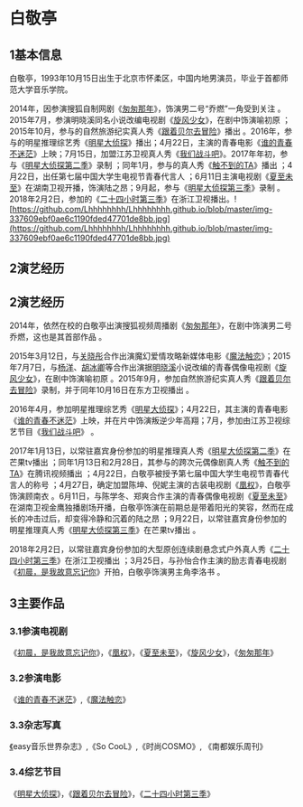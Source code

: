   # 白敬亭

## 1基本信息

白敬亭，1993年10月15日出生于北京市怀柔区，中国内地男演员，毕业于首都师范大学音乐学院。

2014年，因参演搜狐自制网剧《[匆匆那年](https://baike.baidu.com/item/%E5%8C%86%E5%8C%86%E9%82%A3%E5%B9%B4/13873874)》，饰演男二号“乔燃”一角受到关注 。2015年7月，参演明晓溪同名小说改编电视剧《[旋风少女](https://baike.baidu.com/item/%E6%97%8B%E9%A3%8E%E5%B0%91%E5%A5%B3/16183458)》，在剧中饰演喻初原 ；2015年10月，参与的自然旅游纪实真人秀《[跟着贝尔去冒险](https://baike.baidu.com/item/%E8%B7%9F%E7%9D%80%E8%B4%9D%E5%B0%94%E5%8E%BB%E5%86%92%E9%99%A9)》播出 。2016年，参与的明星推理综艺秀《[明星大侦探](https://baike.baidu.com/item/%E6%98%8E%E6%98%9F%E5%A4%A7%E4%BE%A6%E6%8E%A2)》播出；4月22日，主演的青春电影《[谁的青春不迷茫](https://baike.baidu.com/item/%E8%B0%81%E7%9A%84%E9%9D%92%E6%98%A5%E4%B8%8D%E8%BF%B7%E8%8C%AB/16777450)》上映；7月15日，加盟江苏卫视真人秀《[我们战斗吧](https://baike.baidu.com/item/%E6%88%91%E4%BB%AC%E6%88%98%E6%96%97%E5%90%A7/19772013)》。2017年年初，参与《[明星大侦探第二季](https://baike.baidu.com/item/%E6%98%8E%E6%98%9F%E5%A4%A7%E4%BE%A6%E6%8E%A2%E7%AC%AC%E4%BA%8C%E5%AD%A3)》录制 ；同年1月，参与的真人秀《[触不到的TA](https://baike.baidu.com/item/%E8%A7%A6%E4%B8%8D%E5%88%B0%E7%9A%84TA)》播出 ；4月22日，出任第七届中国大学生电视节青春代言人 ；6月11日主演电视剧《[夏至未至](https://baike.baidu.com/item/%E5%A4%8F%E8%87%B3%E6%9C%AA%E8%87%B3/19426589)》在湖南卫视开播，饰演陆之昂；9月起，参与《[明星大侦探第三季](https://baike.baidu.com/item/%E6%98%8E%E6%98%9F%E5%A4%A7%E4%BE%A6%E6%8E%A2%E7%AC%AC%E4%B8%89%E5%AD%A3)》录制 。2018年2月2日，参加的《[二十四小时第三季](https://baike.baidu.com/item/%E4%BA%8C%E5%8D%81%E5%9B%9B%E5%B0%8F%E6%97%B6%E7%AC%AC%E4%B8%89%E5%AD%A3)》在浙江卫视播出。![https://github.com/Lhhhhhhhh/Lhhhhhhhh.github.io/blob/master/img-337609ebf0ae6c1190fded47701de8bb.jpg](https://github.com/Lhhhhhhhh/Lhhhhhhhh.github.io/blob/master/img-337609ebf0ae6c1190fded47701de8bb.jpg)

## 2演艺经历

## 2演艺经历

2014年，依然在校的白敬亭出演搜狐视频周播剧《[匆匆那年](https://baike.baidu.com/item/%E5%8C%86%E5%8C%86%E9%82%A3%E5%B9%B4/13873874)》，在剧中饰演男二号乔燃，这也是其首部作品 。

2015年3月12日，与[关晓彤](https://baike.baidu.com/item/%E5%85%B3%E6%99%93%E5%BD%A4/40229)合作出演魔幻爱情攻略新媒体电影《[魔法触恋](https://baike.baidu.com/item/%E9%AD%94%E6%B3%95%E8%A7%A6%E6%81%8B)》；2015年7月7日，与[杨洋](https://baike.baidu.com/item/%E6%9D%A8%E6%B4%8B/11573)、[胡冰卿](https://baike.baidu.com/item/%E8%83%A1%E5%86%B0%E5%8D%BF)等合作出演据[明晓溪](https://baike.baidu.com/item/%E6%98%8E%E6%99%93%E6%BA%AA)小说改编的青春偶像电视剧《[旋风少女](https://baike.baidu.com/item/%E6%97%8B%E9%A3%8E%E5%B0%91%E5%A5%B3/16183458)》，在剧中饰演喻初原 。2015年9月，参加自然旅游纪实真人秀《[跟着贝尔去冒险](https://baike.baidu.com/item/%E8%B7%9F%E7%9D%80%E8%B4%9D%E5%B0%94%E5%8E%BB%E5%86%92%E9%99%A9)》录制，并于同年10月16日在东方卫视播出 。

2016年4月，参加明星推理综艺秀《[明星大侦探](https://baike.baidu.com/item/%E6%98%8E%E6%98%9F%E5%A4%A7%E4%BE%A6%E6%8E%A2)》；4月22日，其主演的青春电影《[谁的青春不迷茫](https://baike.baidu.com/item/%E8%B0%81%E7%9A%84%E9%9D%92%E6%98%A5%E4%B8%8D%E8%BF%B7%E8%8C%AB/16777450)》上映，并在片中饰演叛逆少年高翔；7月，参加由江苏卫视综艺节目《[我们战斗吧](https://baike.baidu.com/item/%E6%88%91%E4%BB%AC%E6%88%98%E6%96%97%E5%90%A7/19772013)》 。

2017年1月13日，以常驻嘉宾身份参加的明星推理真人秀《[明星大侦探第二季](https://baike.baidu.com/item/%E6%98%8E%E6%98%9F%E5%A4%A7%E4%BE%A6%E6%8E%A2%E7%AC%AC%E4%BA%8C%E5%AD%A3)》在芒果tv播出 ；同年1月13日和2月28日，其参与的跨次元偶像剧真人秀《[触不到的TA](https://baike.baidu.com/item/%E8%A7%A6%E4%B8%8D%E5%88%B0%E7%9A%84TA)》在腾讯视频播出 ；4月22日，白敬亭被授予第七届中国大学生电视节青春代言人的称号 ；4月27日，确定加盟陈坤、倪妮主演的古装电视剧《[凰权](https://baike.baidu.com/item/%E5%87%B0%E6%9D%83/19445463)》，白敬亭饰演顾南衣 。6月11日，与陈学冬、郑爽合作主演的青春偶像电视剧《[夏至未至](https://baike.baidu.com/item/%E5%A4%8F%E8%87%B3%E6%9C%AA%E8%87%B3/19426589)》在湖南卫视金鹰独播剧场开播，白敬亭饰演在前期总是带着阳光的笑容，然而在成长的冲击过后，却变得冷静和沉着的陆之昂 ；9月22日，以常驻嘉宾身份参加的明星推理真人秀《[明星大侦探第三季](https://baike.baidu.com/item/%E6%98%8E%E6%98%9F%E5%A4%A7%E4%BE%A6%E6%8E%A2%E7%AC%AC%E4%B8%89%E5%AD%A3)》在芒果tv播出 。

2018年2月2日，以常驻嘉宾身份参加的大型原创连续剧悬念式户外真人秀《[二十四小时第三季](https://baike.baidu.com/item/%E4%BA%8C%E5%8D%81%E5%9B%9B%E5%B0%8F%E6%97%B6%E7%AC%AC%E4%B8%89%E5%AD%A3)》在浙江卫视播出 ；3月25日，与孙怡合作主演的励志青春电视剧《[初晨，是我故意忘记你](https://baike.baidu.com/item/%E5%88%9D%E6%99%A8%EF%BC%8C%E6%98%AF%E6%88%91%E6%95%85%E6%84%8F%E5%BF%98%E8%AE%B0%E4%BD%A0/20797483)》开拍，白敬亭饰演男主角李洛书 。

## 3主要作品

### 3.1参演电视剧

《[初晨，是我故意忘记你](https://baike.baidu.com/item/%E5%88%9D%E6%99%A8%EF%BC%8C%E6%98%AF%E6%88%91%E6%95%85%E6%84%8F%E5%BF%98%E8%AE%B0%E4%BD%A0/20797483)》，《[凰权](https://baike.baidu.com/item/%E5%87%B0%E6%9D%83/19445463)》，《[夏至未至](https://baike.baidu.com/item/%E5%A4%8F%E8%87%B3%E6%9C%AA%E8%87%B3/19426589)》，《[旋风少女](https://baike.baidu.com/item/%E6%97%8B%E9%A3%8E%E5%B0%91%E5%A5%B3/16183458)》，《[匆匆那年](https://baike.baidu.com/item/%E5%8C%86%E5%8C%86%E9%82%A3%E5%B9%B4/13873874)》

### 3.2参演电影

《[谁的青春不迷茫](https://baike.baidu.com/item/%E8%B0%81%E7%9A%84%E9%9D%92%E6%98%A5%E4%B8%8D%E8%BF%B7%E8%8C%AB/16777450)》,《[魔法触恋](https://baike.baidu.com/item/%E9%AD%94%E6%B3%95%E8%A7%A6%E6%81%8B)》

### 3.3杂志写真

[《](https://baike.baidu.com/item/%E3%80%8A)easy音乐世界杂志》,《So CooL》,《时尚COSMO》, 《南都娱乐周刊》

### 3.4综艺节目

《[明星大侦探](https://baike.baidu.com/item/%E6%98%8E%E6%98%9F%E5%A4%A7%E4%BE%A6%E6%8E%A2)》，《[跟着贝尔去冒险](https://baike.baidu.com/item/%E8%B7%9F%E7%9D%80%E8%B4%9D%E5%B0%94%E5%8E%BB%E5%86%92%E9%99%A9)》，《[二十四小时第三季](https://baike.baidu.com/item/%E4%BA%8C%E5%8D%81%E5%9B%9B%E5%B0%8F%E6%97%B6%E7%AC%AC%E4%B8%89%E5%AD%A3)》

 
